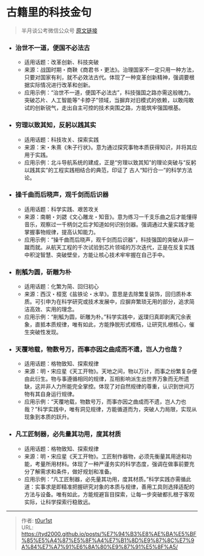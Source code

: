 # 古籍里的科技金句


> 半月谈公考微信公众号 [原文链接](https://mp.weixin.qq.com/s/YZLqSYzYJ_CdCcnb-CoUDA)

- ### 治世不一道，便国不必法古

  - 适用话题：改革创新、科技突破
  - 来源：战国时期・商鞅《商君书・更法》。治理国家不一定只用一种方法，只要对国家有利，就不必效法古代。体现了一种变革创新精神，强调要根据实际情况进行改革和创新。
  - 应用示例：“治世不一道，便国不必法古”，科技强国之路亦需这般魄力。突破芯片、人工智能等“卡脖子”领域，当摒弃对旧模式的依赖，以敢闯敢试的创新锐气，走出自主可控的技术突围之路，方能筑牢强国根基。

- ### 穷理以致其知，反躬以践其实

  - 适用话题：科技攻关、探索实践
  - 来源：宋・朱熹《朱子行状》。意为通过探究事物本质获得知识，并将其应用于实践。
  - 应用示例：北斗导航系统的建成，正是“穷理以致其知”的理论突破与“反躬以践其实”的工程实践相结合的典范，印证了 古人“知行合一”的科学方法论。

- ### 操千曲而后晓声，观千剑而后识器

  - 适用话题：科学实践、艰苦攻关
  - 来源：南朝・刘勰《文心雕龙・知音》。意为练习一千支乐曲之后才能懂得音乐，观察过一千柄剑之后才知道如何识别剑器。强调通过大量实践才能掌握事物规律，提高认知能力。
  - 应用示例：“操千曲而后晓声，观千剑而后识器”，科技强国的突破从非一蹴而就。从航天工程的千次试验到芯片领域的万次迭代，正是在反复实践中积淀智慧、突破壁垒，方能让核心技术牢牢握在自己手中。

- ### 削觚为圆，斫雕为朴

  - 适用话题：化繁为简、回归初心
  - 来源：西汉・桓宽《盐铁论・水旱》。意思是去除繁复装饰，回归质朴本质。可引申为在科学研究或技术发展中，应摒弃繁琐无用的部分，追求简洁高效、实用的理念。
  - 应用示例：“削觚为圆，斫雕为朴。”科学实践中，返璞归真即剥离冗余表象，直抵本质规律，唯有如此，方能挣脱形式桎梏，让研究扎根核心，催生突破性发现。

- ### 天覆地载，物数号万，而事亦因之曲成而不遗，岂人力也哉？

  - 适用话题：格物致知、探索规律
  - 来源：明・宋应星《天工开物》。天地之间，物以万计，而事之纷繁复杂便由此衍生。物与事遵循相同的规律，互相影响派生出世界万象而无所遗缺，这并非人力所能完全掌控。体现了对自然规律的尊重，认识到世间万物有其自身运行规律。
  - 应用示例：“天覆地载，物数号万，而事亦因之曲成而不遗，岂人力也哉？”科学实践中，唯有洞见规律，方能循道而为，突破人力局限，实现从现象到本质的跃升。

- ### 凡工匠制器，必先量其功用，度其材质

  - 适用话题：格物致知、探索规律
  - 来源：明・宋应星《天工开物》。工匠制作器物，必须先衡量其用途和功能，考量所用材料。体现了一种严谨务实的科学态度，强调在做事前要充分了解需求和条件，做好规划和准备。
  - 应用示例：“凡工匠制器，必先量其功用，度其材质。”科学实践亦需循此道：实事求是即精准把握研究对象的本质与规律，善用工具则选择适配的方法与设备。唯有如此，方能规避盲目探索，让每一步突破都扎根于客观实际，让科学探索行稳致远。

---

> 作者: [t0ur1st](https://github.com/tyd2000)  
> URL: https://tyd2000.github.io/posts/%E7%94%B3%E8%AE%BA%E5%BF%85%E5%A4%87%E5%8F%A4%E7%B1%8D%E9%87%8C%E7%9A%84%E7%A7%91%E6%8A%80%E9%87%91%E5%8F%A5/  

